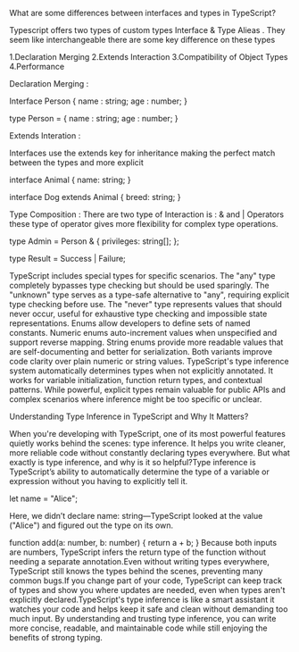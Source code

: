 What are some differences between interfaces and types in TypeScript?

Typescript offers two types of custom types Interface & Type Alieas . They seem like interchangeable there are some key difference on these types

1.Declaration Merging
2.Extends Interaction
3.Compatibility of Object Types
4.Performance

Declaration Merging :

Interface Person {
name : string;
age : number;
}

type Person = {
name : string;
age : number;
}

Extends Interation :

Interfaces use the extends key for inheritance making the perfect match between the types and more explicit

interface Animal {
name: string;
}

interface Dog extends Animal {
breed: string;
}

Type Composition :
There are two type of Interaction is : & and | Operators these type of operator gives more flexibility for complex type operations.

type Admin = Person & {
privileges: string[];
};

type Result = Success | Failure;

TypeScript includes special types for specific scenarios. The "any" type completely bypasses type checking but should be used sparingly. The "unknown" type serves as a type-safe alternative to "any", requiring explicit type checking before use. The "never" type represents values that should never occur, useful for exhaustive type checking and impossible state representations.
Enums allow developers to define sets of named constants. Numeric enums auto-increment values when unspecified and support reverse mapping. String enums provide more readable values that are self-documenting and better for serialization. Both variants improve code clarity over plain numeric or string values.
TypeScript's type inference system automatically determines types when not explicitly annotated. It works for variable initialization, function return types, and contextual patterns. While powerful, explicit types remain valuable for public APIs and complex scenarios where inference might be too specific or unclear.


Understanding Type Inference in TypeScript and Why It Matters?

When you're developing with TypeScript, one of its most powerful features quietly works behind the scenes: type inference. It helps you write cleaner, more reliable code without constantly declaring types everywhere. But what exactly is type inference, and why is it so helpful?Type inference is TypeScript’s ability to automatically determine the type of a variable or expression without you having to explicitly tell it.

let name = "Alice"; 

Here, we didn’t declare name: string—TypeScript looked at the value ("Alice") and figured out the type on its own.

function add(a: number, b: number) {
  return a + b; 
}
Because both inputs are numbers, TypeScript infers the return type of the function without needing a separate annotation.Even without writing types everywhere, TypeScript still knows the types behind the scenes, preventing many common bugs.If you change part of your code, TypeScript can keep track of types and show you where updates are needed, even when types aren't explicitly declared.TypeScript's type inference is like a smart assistant it watches your code and helps keep it safe and clean without demanding too much input. By understanding and trusting type inference, you can write more concise, readable, and maintainable code while still enjoying the benefits of strong typing.
